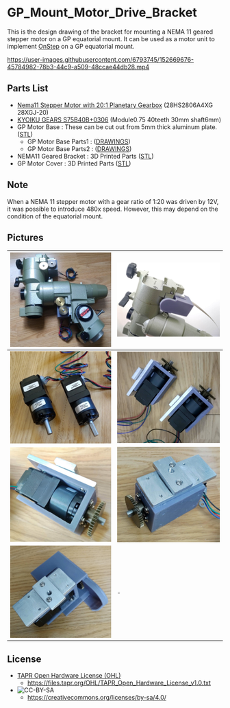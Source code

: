 # GP_Mount_Motor_Drive_Bracket
This is the design drawing of the bracket for mounting a NEMA 11 geared stepper motor on a GP equatorial mount.
It can be used as a motor unit to implement [OnStep](https://onstep.groups.io/g/main) on a GP equatorial mount.

https://user-images.githubusercontent.com/6793745/152669676-45784982-78b3-44c9-a509-48ccae44db28.mp4

## Parts List
* [Nema11 Stepper Motor with 20:1 Planetary Gearbox](https://www.ebay.com/sch/i.html?_nkw=planetary+gearbox+nema11+stepper) (28HS2806A4XG 28XGJ-20)
* [KYOIKU GEARS S75B40B+0306](https://sg.misumi-ec.com/vona2/detail/221000073027/?HissuCode=S75B40B%2B0306) (Module0.75 40teeth 30mm shaft6mm)
* GP Motor Base : These can be cut out from 5mm thick aluminum plate. ([STL](GP%20Motor%20Base.stl))
  * GP Motor Base Parts1 : ([DRAWINGS](GP%20Motor%20Base1.png))
  * GP Motor Base Parts2 : ([DRAWINGS](GP%20Motor%20Base2.png))
* NEMA11 Geared Bracket : 3D Printed Parts ([STL](NEMA11%20Geared%20Bracket.stl))
* GP Motor Cover : 3D Printed Parts ([STL](GP%20Motor%20Cover%20v15.stl))

## Note
When a NEMA 11 stepper motor with a gear ratio of 1:20 was driven by 12V, it was possible to introduce 480x speed. However, this may depend on the condition of the equatorial mount.

## Pictures

|  <img src="imgs/GP_Mount0.jpg" width="500">  |  <img src="imgs/GP_Mount1.jpg" width="500">  |
| ---- | ---- |
|  <img src="imgs/Motor0.jpg" width="500">  |  <img src="imgs/Motor1.jpg" width="500">  |
|  <img src="imgs/Motor2.jpg" width="500">  |  <img src="imgs/Motor3.jpg" width="500">  |
|  <img src="imgs/Motor4.jpg" width="500">  |  - |

## License
* [TAPR Open Hardware License (OHL)](https://tapr.org/the-tapr-open-hardware-license/)
  * https://files.tapr.org/OHL/TAPR_Open_Hardware_License_v1.0.txt
* ![CC-BY-SA](https://komtmt.files.wordpress.com/2015/04/by-sa.png?w=150&h=52)
  * https://creativecommons.org/licenses/by-sa/4.0/
